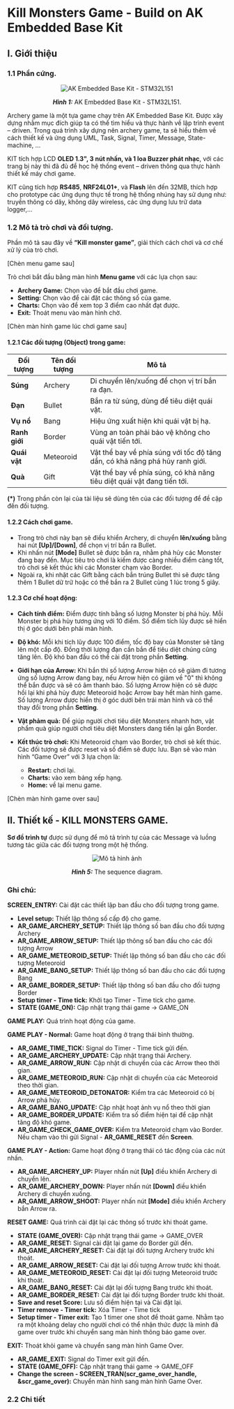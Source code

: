 # Kill Monsters Game - Build on AK Embedded Base Kit

## I. Giới thiệu

### 1.1 Phần cứng.

<p align="center"><img src="https://github.com/user-attachments/assets/e028e082-bb9b-48f5-b66c-7f73ef28f6ae" alt="AK Embedded Base Kit - STM32L151"></p>
<p align="center"><strong><em>Hình 1:</em></strong> AK Embedded Base Kit - STM32L151.</p>

Archery game là một tựa game chạy trên AK Embedded Base Kit. Được xây dựng nhằm mục đích giúp ta có thể tìm hiểu và thực hành về lập trình event – driven. Trong quá trình xây dựng nên archery game, ta sẽ hiểu thêm về cách thiết kế và ứng dụng UML, Task, Signal, Timer, Message, State-machine, …

KIT tích hợp LCD **OLED 1.3", 3 nút nhấn, và 1 loa Buzzer phát nhạc**, với các trang bị này thì đã đủ để học hệ thống event – driven thông qua thực hành thiết kế máy chơi game.

KIT cũng tích hợp **RS485**, **NRF24L01+**, và **Flash** lên đến 32MB, thích hợp cho prototype các ứng dụng thực tế trong hệ thống nhúng hay sử dụng như: truyền thông có dây, không dây wireless, các ứng dụng lưu trữ data logger,...

### 1.2 Mô tả trò chơi và đối tượng.

Phần mô tả sau đây về **“Kill monster game”**, giải thích cách chơi và cơ chế xử lý của trò chơi.

[Chèn menu game sau]

Trò chơi bắt đầu bằng màn hình **Menu game** với các lựa chọn sau: 
- **Archery Game:** Chọn vào để bắt đầu chơi game.
- **Setting:** Chọn vào để cài đặt các thông số của game.
- **Charts:** Chọn vào để xem top 3 điểm cao nhất đạt được.
- **Exit:** Thoát menu vào màn hình chờ.

[Chèn màn hình game lúc chơi game sau]

#### 1.2.1 Các đối tượng (Object) trong game:
|Đối tượng|Tên đối tượng|Mô tả|
|---|---|---|
|**Súng**|Archery|Di chuyển lên/xuống để chọn vị trí bắn ra đạn.|
|**Đạn**|Bullet|Bắn ra từ súng, dùng để tiêu diệt quái vật.|
|**Vụ nổ**|Bang|Hiệu ứng xuất hiện khi quái vật bị hạ.|
|**Ranh giới**|Border|Vùng an toàn phải bảo vệ không cho quái vật tiến tới.|
|**Quái vật**|Meteoroid|Vật thể bay về phía súng với tốc độ tăng dần, có khả năng phá hủy ranh giới.|
|**Quà**|Gift|Vật thể bay về phía súng, có khả năng tiêu diệt quái vật đang tiến tới.|

**(*)** Trong phần còn lại của tài liệu sẽ dùng tên của các đối tượng để đề cập đến đối tượng.

#### 1.2.2 Cách chơi game.
- Trong trò chơi này bạn sẽ điều khiển Archery, di chuyển **lên/xuống** bằng hai nút **[Up]/[Down]**, để chọn vị trí bắn ra Bullet.
- Khi nhấn nút **[Mode]** Bullet sẽ được bắn ra, nhằm phá hủy các Monster đang bay đến.
Mục tiêu trò chơi là kiếm được càng nhiều điểm càng tốt, trò chơi sẽ kết thúc khi các Monster chạm vào Border.
- Ngoài ra, khi nhặt các Gift bằng cách bắn trúng Bullet thì sẽ được tăng thêm 1 Bullet dữ trữ hoặc có thể bắn ra 2 Bullet cùng 1 lúc trong 5 giây.

#### 1.2.3 Cơ chế hoạt động:
- **Cách tính điểm:** Điểm được tính bằng số lượng Monster bị phá hủy. Mỗi Monster  bị phá hủy tương ứng với 10 điểm. Số điểm tích lũy được sẽ hiển thị ở góc dưới bên phải màn hình.
- **Độ khó:** Mỗi khi tích lũy được 100 điểm, tốc độ bay của Monster sẽ tăng lên một cấp độ. Đồng thời lượng đạn cần bắn để tiêu diệt chúng cũng tăng lên. Độ khó ban đầu có thể cài đặt trong phần **Setting**.

- **Giới hạn của Arrow:** Khi bắn thì số lượng Arrow hiện có sẽ giảm đi tương ứng số lượng Arrow đang bay, nếu Arrow hiện có giảm về "0" thì không thể bắn được và sẽ có âm thanh báo. Số lượng Arrow hiện có sẽ được hồi lại khi phá hủy được Meteoroid hoặc Arrow bay hết màn hình game. Số lượng Arrow được hiển thị ở góc dưới bên trái màn hình và có thể thay đổi trong phần **Setting**.

- **Vật phảm quà:** Để giúp người chơi tiêu diệt Monsters nhanh hơn, vật phẩm quà giúp người chơi tiêu diệt Monsters dang tiến lại gần Border.

- **Kết thúc trò chơi:** Khi Meteoroid chạm vào Border, trò chơi sẽ kết thúc. Các đối tượng sẽ được reset và số điểm sẽ được lưu. Bạn sẽ vào màn hình “Game Over” với 3 lựa chọn là:
  - **Restart:** chơi lại.
  - **Charts:** vào xem bảng xếp hạng.
  - **Home:** về lại menu game.

[Chèn màn hình game over sau]

## II. Thiết kế - KILL MONSTERS GAME.
**Sơ đồ trình tự** được sử dụng để mô tả trình tự của các Message và luồng tương tác giữa các đối tượng trong một hệ thống.
<p align="center"><img src="https://github.com/user-attachments/assets/115439bb-fe61-42e9-b97a-b5d203bd63b4" alt="Mô tả hình ảnh"></p>
<p align="center"><strong><em>Hình 5:</em></strong> The sequence diagram.</p>

### Ghi chú:
**SCREEN_ENTRY:** Cài đặt các thiết lập ban đầu cho đối tượng trong game.
- **Level setup:** Thiết lập thông số cấp độ cho game.
- **AR_GAME_ARCHERY_SETUP:** Thiết lập thông số ban đầu cho đối tượng Archery
- **AR_GAME_ARROW_SETUP:** Thiết lập thông số ban đầu cho các đối tượng Arrow
- **AR_GAME_METEOROID_SETUP:** Thiết lập thông số ban đầu cho các đối tượng Meteoroid
- **AR_GAME_BANG_SETUP:** Thiết lập thông số ban đầu cho các đối tượng Bang
- **AR_GAME_BORDER_SETUP:** Thiết lập thông số ban đầu cho đối tượng Border
- **Setup timer - Time tick:** Khởi tạo Timer - Time tick cho game.
- **STATE (GAME_ON):** Cập nhật trạng thái game -> GAME_ON

**GAME PLAY:** Quá trình hoạt động của game.

**GAME PLAY - Normal:** Game hoạt động ở trạng thái bình thường.
- **AR_GAME_TIME_TICK:** Signal do Timer - Time tick gửi đến.
- **AR_GAME_ARCHERY_UPDATE:** Cập nhật trạng thái Archery.
- **AR_GAME_ARROW_RUN:** Cập nhật di chuyển của các Arrow theo thời gian.
- **AR_GAME_METEOROID_RUN:** Cập nhật di chuyển của các Meteoroid theo thời gian.
- **AR_GAME_METEOROID_DETONATOR:** Kiểm tra các Meteoroid có bị Arrow phá hủy.
- **AR_GAME_BANG_UPDATE:** Cập nhật hoạt ảnh vụ nổ theo thời gian
- **AR_GAME_BORDER_UPDATE:** Kiểm tra số điểm hiện tại để cập nhật tăng độ khó game.
- **AR_GAME_CHECK_GAME_OVER:** Kiểm tra Meteoroid chạm vào Border. Nếu chạm vào thì gửi Signal - **AR_GAME_RESET** đến **Screen**.

**GAME PLAY - Action:** Game hoạt động ở trạng thái có tác động của các nút nhấn.
- **AR_GAME_ARCHERY_UP:** Player nhấn nút **[Up]** điều khiển Archery di chuyển lên.
- **AR_GAME_ARCHERY_DOWN:** Player nhấn nút **[Down]** điều khiển Archery di chuyển xuống.
- **AR_GAME_ARROW_SHOOT:** Player nhấn nút **[Mode]** điều khiển Archery bắn Arrow ra.

**RESET GAME:** Quá trình cài đặt lại các thông số trước khi thoát game.
- **STATE (GAME_OVER):** Cập nhật trạng thái game -> GAME_OVER
- **AR_GAME_RESET:** Signal cài đặt lại game do Border gửi đến.
- **AR_GAME_ARCHERY_RESET:** Cài đặt lại đối tượng Archery trước khi thoát.
- **AR_GAME_ARROW_RESET:** Cài đặt lại đối tượng Arrow trước khi thoát.
- **AR_GAME_METEOROID_RESET:** Cài đặt lại đối tượng Meteoroid trước khi thoát.
- **AR_GAME_BANG_RESET:** Cài đặt lại đối tượng Bang trước khi thoát.
- **AR_GAME_BORDER_RESET:** Cài đặt lại đối tượng Border trước khi thoát.
- **Save and reset Score:** Lưu số điểm hiện tại và Cài đặt lại.
- **Timer remove - Timer tick:** Xóa Timer - Time tick
- **Setup timer - Timer exit:** Tạo 1 timer one shot để thoát game. Nhằm tạo ra một khoảng delay cho người chơi có thể nhận thức được là mình đã game over trước khi chuyển sang màn hình thông báo game over.

**EXIT:** Thoát khỏi game và chuyển sang màn hình Game Over.
- **AR_GAME_EXIT:** Signal do Timer exit gửi đến.
- **STATE (GAME_OFF):** Cập nhật trạng thái game -> GAME_OFF
- **Change the screen - SCREEN_TRAN(scr_game_over_handle, &scr_game_over):** Chuyển màn hình sang màn hình Game Over.

### 2.2 Chi tiết

